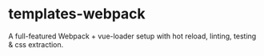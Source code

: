 # templates-webpack
A full-featured Webpack + vue-loader setup with hot reload, linting, testing &amp; css extraction.
